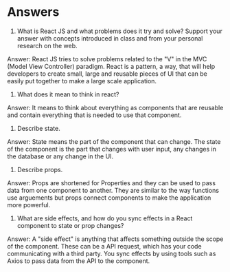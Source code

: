 # Answers

1. What is React JS and what problems does it try and solve? Support your answer with concepts introduced in class and from your personal research on the web.

Answer: React JS tries to solve problems related to the "V" in the MVC (Model View Controller) paradigm. React is a pattern, a way, that will help developers to create small, large and reusable pieces of UI that can be easily put together to make a large scale application. 

1. What does it mean to think in react?

Answer: It means to think about everything as components that are reusable and contain everything that is needed to use that component.

1. Describe state.

Answer: State means the part of the component that can change. The state of the component is the part that changes with user input, any changes in the database or any change in the UI. 

1. Describe props.

Answer: Props are shortened for Properties and they can be used to pass data from one component to another. They are similar to the way functions use arguements but props connect components to make the application more powerful.

1. What are side effects, and how do you sync effects in a React component to state or prop changes?

Answer: A "side effect" is anything that affects something outside the scope of the component. These can be a API request, which has your code communicating with a third party. You sync effects by using tools such as Axios to pass data from the API to the component.